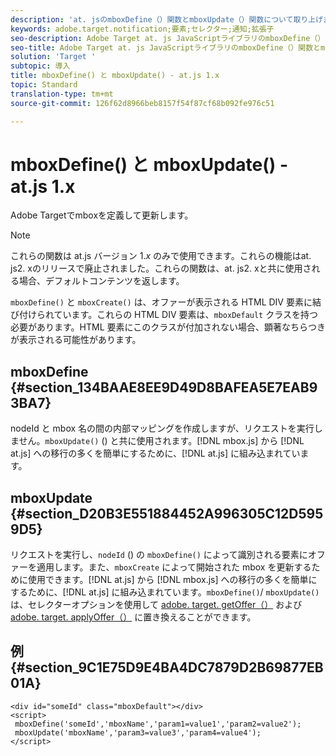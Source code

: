 ```yaml
---
description: 'at. jsのmboxDefine（）関数とmboxUpdate（）関数について取り上げます。 '
keywords: adobe.target.notification;要素;セレクター;通知;拡張子
seo-description: Adobe Target at. js JavaScriptライブラリのmboxDefine（）関数とmboxUpdate（）関数に関する情報です。
seo-title: Adobe Target at. js JavaScriptライブラリのmboxDefine（）関数とmboxUpdate（）関数に関する情報です。
solution: 'Target '
subtopic: 導入
title: mboxDefine() と mboxUpdate() - at.js 1.x
topic: Standard
translation-type: tm+mt
source-git-commit: 126f62d8966beb8157f54f87cf68b092fe976c51

---
```



# mboxDefine() と mboxUpdate() - at.js 1.x

Adobe Targetでmboxを定義して更新します。

>[!NOTE]
>
>これらの関数は at.js バージョン 1.*x* のみで使用できます。これらの機能はat. js2. xのリリースで廃止されました。これらの関数は、at. js2. xと共に使用される場合、デフォルトコンテンツを返します。

`mboxDefine()` と `mboxCreate()` は、オファーが表示される HTML DIV 要素に結び付けられています。これらの HTML DIV 要素は、`mboxDefault` クラスを持つ必要があります。HTML 要素にこのクラスが付加されない場合、顕著なちらつきが表示される可能性があります。

## mboxDefine {#section_134BAAE8EE9D49D8BAFEA5E7EAB93BA7}

nodeId と mbox 名の間の内部マッピングを作成しますが、リクエストを実行しません。`mboxUpdate()` () と共に使用されます。[!DNL mbox.js] から [!DNL at.js] への移行の多くを簡単にするために、[!DNL at.js] に組み込まれています。

## mboxUpdate {#section_D20B3E551884452A996305C12D5959D5}

リクエストを実行し、`nodeId` () の `mboxDefine()` によって識別される要素にオファーを適用します。また、`mboxCreate` によって開始された mbox を更新するために使用できます。[!DNL at.js] から [!DNL mbox.js] への移行の多くを簡単にするために、[!DNL at.js] に組み込まれています。`mboxDefine()`/ `mboxUpdate()` は、セレクターオプションを使用して [adobe. target. getOffer（）](/help/c-implementing-target/c-implementing-target-for-client-side-web/adobe-target-getoffer.md) および [adobe. target. applyOffer（）](/help/c-implementing-target/c-implementing-target-for-client-side-web/adobe-target-applyoffer.md) に置き換えることができます。

## 例 {#section_9C1E75D9E4BA4DC7879D2B69877EB01A}

```
<div id="someId" class="mboxDefault"></div> 
<script> 
 mboxDefine('someId','mboxName','param1=value1','param2=value2'); 
 mboxUpdate('mboxName','param3=value3','param4=value4'); 
</script>
```
